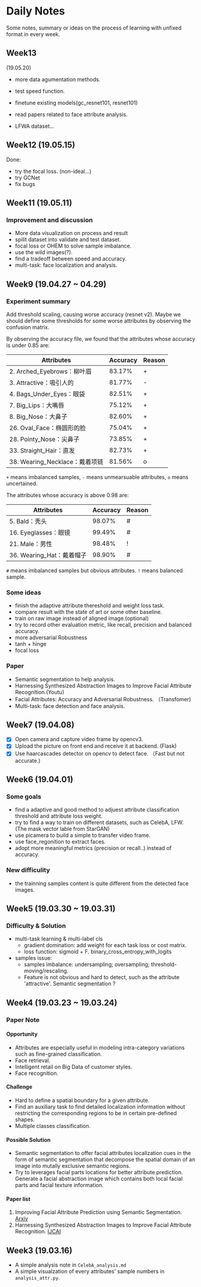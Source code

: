 # Daily Notes

Some notes, summary or ideas on the process of learning with unfixed format in every week.

## Week13 

(19.05.20)

* more data agumentation methods.
* test speed function.
* finetune existing models(gc_resnet101, resnet101)
* read papers related to face attribute analysis.

* LFWA dataset...

## Week12 (19.05.15)

Done:

* try the focal loss. (non-ideal...)
* try GCNet
* fix bugs

## Week11 (19.05.11)

### Improvement and discussion

- More data visualization on process and result
- spilit dataset into validate and test dataset.
- focal loss or OHEM to solve sample imbalance.
- use the wild images(?).
- find a tradeoff between speed and accuracy.
- multi-task: face localization and analysis.

## Week9 (19.04.27 ~ 04.29)

### Experiment summary

Add threshold scaling, causing worse accuracy (resnet v2). Maybe we should define some thresholds for some worse attributes by observing the confusion matrix.

By observing the accuracy file, we found that the attributes whose accuracy is under 0.85 are:

|Attributes| Accuracy| Reason|
|------|-----|-------|
|2. Arched_Eyebrows：柳叶眉 | 83.17%| +|
|3. Attractive：吸引人的 | 81.77% | - |
|4. Bags_Under_Eyes：眼袋|82.51%| + |
|7. Big_Lips：大嘴唇|75.12% |+ |
| 8. Big_Nose：大鼻子 | 82.60%|+ |
|26. Oval_Face：椭圆形的脸| 75.04%| + |
| 28. Pointy_Nose：尖鼻子 | 73.85% | + |
| 33. Straight_Hair：直发 | 82.73% | + |
| 38. Wearing_Necklace：戴着项链 | 81.56% | o |

`+` means imbalanced samples, `-` means unmearsuable attributes, `o` means uncertained.

The attributes whose accuracy is above 0.98 are:

|Attributes| Accuracy| Reason|
|------|----|-----|
| 5. Bald：秃头 | 98.07% | # |
|16. Eyeglasses：眼镜 | 99.49% | # |
| 21. Male：男性 | 98.48%| ! |
| 36. Wearing_Hat：戴着帽子 | 98.90% | # |

`#` means imbalanced samples but obvious attributes. `!` means balanced sample.

### Some ideas

- finish the adaptive attribute thereshold and weight loss task.
- compare result with the state of art or some other baseline.
- train on raw image instead of aligned image.(optional)
- try to record other evaluation metric, like recall, precision and balanced accuracy.
- more adversarial Robustness
- tanh + hinge
- focal loss

### Paper

- Semantic segmentation to help analysis.
- Harnessing Synthesized Abstraction Images to Improve Facial Attribute Recognition.(Youtu)
- Facial Attributes: Accuracy and Adversarial Robustness. （Transfomer)
- Multi-task: face detection and face analysis.

## Week7 (19.04.08)

- [x] Open camera and capture video frame by opencv3.
- [x] Upload the picture on front end and receive it at backend. (Flask)
- [x] Use haarcascades detector on opencv to detect face. （Fast but not accurate.)

## Week6 (19.04.01)

### Some goals

- find a adaptive and good method to adjuest attribute classification threshold and attribute loss weight.
- try to find a way to train on different datasets, such as CelebA, LFW. (The mask vector lable from StarGAN)
- use picamera to build a simple to transfer video frame.
- use face_regonition to extract faces.
- adopt more meaningful metrics (precision or recall..) instead of accuracy.

### New difficulity

- the trainning samples content is quite different from the detected face images.

## Week5 (19.03.30 ~ 19.03.31)

### Difficulty & Solution

- multi-task learning & multi-label cls
  - gradient domination: add weight for each task loss or cost matrix.
  - loss function: sigmoid + F. binary_cross_entropy_with_logits
- samples issue:
  - samples imbalance: undersampling; oversampling; threshold-moving/rescaling.
  - Feature is not obvious and hard to detect, such as the attribute 'attractive'. Semantic segmentation ?

## Week4 (19.03.23 ~ 19.03.24)

### Paper Note

#### Opportunity

- Attributes are especially useful in modeling intra-category variations such as fine-grained classification.
- Face retrieval.
- Intelligent retail on Big Data of customer styles.
- Face recognition.

#### Challenge

- Hard to define a spatial boundary for a given attribute.
- Find an auxiliary task to find detailed localization information without restricting the corresponding regions to be in certain pre-defined shapes.
- Multiple classes classification.

#### Possible Solution

- Semantic segmentation to offer facial attributes localization cues in the form of semantic segmentation that decompose the spatial domain of an image into mutally exclusive semantic regions.
- Try to leverages facial parts locations for better attribute prediction. Generate a facial abstraction image which contains both local facial parts and facial texture information.

#### Paper list

1. Improving Facial Attribute Prediction using Semantic Segmentation. [Arxiv](https://arxiv.org/abs/1704.08740)
2. Harnessing Synthesized Abstraction Images to Improve Facial Attribute Recognition. [IJCAI](https://www.ijcai.org/proceedings/2018/102)

## Week3 (19.03.16)

- A simple analysis note in `CelebA_analysis.md`
- A simple visualzation of every attributes' sample numbers in `analysis_attr.py`.



